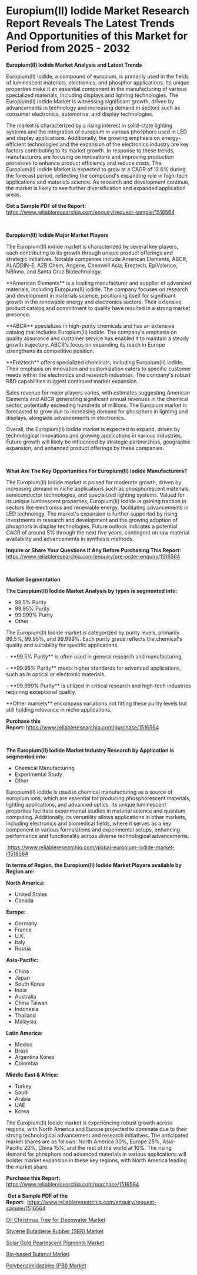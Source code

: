 <p><h1>Europium(II) Iodide Market Research Report Reveals The Latest Trends And Opportunities of this Market for Period from 2025 - 2032</h1></p><p><strong>Europium(II) Iodide Market Analysis and Latest Trends</strong></p>
<p><p>Europium(II) Iodide, a compound of europium, is primarily used in the fields of luminescent materials, electronics, and phosphor applications. Its unique properties make it an essential component in the manufacturing of various specialized materials, including displays and lighting technologies. The Europium(II) Iodide Market is witnessing significant growth, driven by advancements in technology and increasing demand in sectors such as consumer electronics, automotive, and display technologies.</p><p>The market is characterized by a rising interest in solid-state lighting systems and the integration of europium in various phosphors used in LED and display applications. Additionally, the growing emphasis on energy-efficient technologies and the expansion of the electronics industry are key factors contributing to its market growth. In response to these trends, manufacturers are focusing on innovations and improving production processes to enhance product efficiency and reduce costs. The Europium(II) Iodide Market is expected to grow at a CAGR of 12.6% during the forecast period, reflecting the compound's expanding role in high-tech applications and materials science. As research and development continue, the market is likely to see further diversification and expanded application areas.</p></p>
<p><strong>Get a Sample PDF of the Report:&nbsp;</strong> <a href="https://www.reliableresearchiq.com/enquiry/request-sample/1516564?utm_campaign=99&utm_medium=2&utm_source=Github&utm_content=ia&utm_term=04042025&utm_id=europiumii-iodide">https://www.reliableresearchiq.com/enquiry/request-sample/1516564</a></p>
<p>&nbsp;</p>
<p><strong>Europium(II) Iodide Major Market Players</strong></p>
<p><p>The Europium(II) iodide market is characterized by several key players, each contributing to its growth through unique product offerings and strategic initiatives. Notable companies include American Elements, ABCR, ALADDIN-E, A2B Chem, Angene, Chemwill Asia, Ereztech, EpiValence, NBInno, and Santa Cruz Biotechnology.</p><p>**American Elements** is a leading manufacturer and supplier of advanced materials, including Europium(II) iodide. The company focuses on research and development in materials science, positioning itself for significant growth in the renewable energy and electronics sectors. Their extensive product catalog and commitment to quality have resulted in a strong market presence.</p><p>**ABCR** specializes in high-purity chemicals and has an extensive catalog that includes Europium(II) iodide. The company's emphasis on quality assurance and customer service has enabled it to maintain a steady growth trajectory. ABCR's focus on expanding its reach in Europe strengthens its competitive position.</p><p>**Ereztech** offers specialized chemicals, including Europium(II) iodide. Their emphasis on innovation and customization caters to specific customer needs within the electronics and research industries. The company's robust R&D capabilities suggest continued market expansion.</p><p>Sales revenue for major players varies, with estimates suggesting American Elements and ABCR generating significant annual revenues in the chemical sector, potentially exceeding hundreds of millions. The Europium market is forecasted to grow due to increasing demand for phosphors in lighting and displays, alongside advancements in electronics.</p><p>Overall, the Europium(II) iodide market is expected to expand, driven by technological innovations and growing applications in various industries. Future growth will likely be influenced by strategic partnerships, geographic expansion, and enhanced product offerings by these companies.</p></p>
<p>&nbsp;</p>
<p><strong>What Are The Key Opportunities For Europium(II) Iodide Manufacturers?</strong></p>
<p><p>The Europium(II) Iodide market is poised for moderate growth, driven by increasing demand in niche applications such as phosphorescent materials, semiconductor technologies, and specialized lighting systems. Valued for its unique luminescent properties, Europium(II) Iodide is gaining traction in sectors like electronics and renewable energy, facilitating advancements in LED technology. The market's expansion is further supported by rising investments in research and development and the growing adoption of phosphors in display technologies. Future outlook indicates a potential CAGR of around 5% through the next five years, contingent on raw material availability and advancements in synthesis methods.</p></p>
<p><strong>Inquire or Share Your Questions If Any Before Purchasing This Report:</strong> <a href="https://www.reliableresearchiq.com/enquiry/pre-order-enquiry/1516564?utm_campaign=99&utm_medium=2&utm_source=Github&utm_content=ia&utm_term=04042025&utm_id=europiumii-iodide">https://www.reliableresearchiq.com/enquiry/pre-order-enquiry/1516564</a></p>
<p>&nbsp;</p>
<p><strong>Market Segmentation</strong></p>
<p><strong>The Europium(II) Iodide Market Analysis by types is segmented into:</strong></p>
<p><ul><li>99.5% Purity</li><li>99.95% Purity</li><li>99.999% Purity</li><li>Other</li></ul></p>
<p><p>The Europium(II) Iodide market is categorized by purity levels, primarily 99.5%, 99.95%, and 99.999%. Each purity grade reflects the chemical's quality and suitability for specific applications. </p><p>- **99.5% Purity** is often used in general research and manufacturing. </p><p>- **99.95% Purity** meets higher standards for advanced applications, such as in optical or electronic materials.</p><p>- **99.999% Purity** is utilized in critical research and high-tech industries requiring exceptional quality. </p><p>**Other markets** encompass variations not fitting these purity levels but still holding relevance in niche applications.</p></p>
<p><strong>Purchase this Report:&nbsp;</strong><a href="https://www.reliableresearchiq.com/purchase/1516564?utm_campaign=99&utm_medium=2&utm_source=Github&utm_content=ia&utm_term=04042025&utm_id=europiumii-iodide">https://www.reliableresearchiq.com/purchase/1516564</a></p>
<p>&nbsp;</p>
<p><strong>The Europium(II) Iodide Market Industry Research by Application is segmented into:</strong></p>
<p><ul><li>Chemical Manufacturing</li><li>Experimental Study</li><li>Other</li></ul></p>
<p><p>Europium(II) iodide is used in chemical manufacturing as a source of europium ions, which are essential for producing phosphorescent materials, lighting applications, and advanced optics. Its unique luminescent properties facilitate experimental studies in material science and quantum computing. Additionally, its versatility allows applications in other markets, including electronics and biomedical fields, where it serves as a key component in various formulations and experimental setups, enhancing performance and functionality across diverse technological advancements.</p></p>
<p><a href="https://www.reliableresearchiq.com/global-europium-iodide-market-r1516564?utm_campaign=99&utm_medium=2&utm_source=Github&utm_content=ia&utm_term=04042025&utm_id=europiumii-iodide">&nbsp;https://www.reliableresearchiq.com/global-europium-iodide-market-r1516564</a></p>
<p><strong>In terms of Region, the Europium(II) Iodide Market Players available by Region are:</strong></p>
<p>
    <p> <strong> North America: </strong>
        <ul>
            <li>United States</li>
            <li>Canada</li>
        </ul>
        </p> 
    <p> <strong> Europe: </strong>
        <ul>
            <li>Germany</li>
            <li>France</li>
            <li>U.K.</li>
            <li>Italy</li>
            <li>Russia</li>
        </ul>
        </p> 
    <p> <strong> Asia-Pacific: </strong>
        <ul>
            <li>China</li>
            <li>Japan</li>
            <li>South Korea</li>
            <li>India</li>
            <li>Australia</li>
            <li>China Taiwan</li>
            <li>Indonesia</li>
            <li>Thailand</li>
            <li>Malaysia</li>
        </ul>
        </p> 
    <p> <strong> Latin America: </strong>
        <ul>
            <li>Mexico</li>
            <li>Brazil</li>
            <li>Argentina Korea</li>
            <li>Colombia</li>
        </ul>
        </p> 
    <p> <strong> Middle East & Africa: </strong>
        <ul>
            <li>Turkey</li>
            <li>Saudi</li>
            <li>Arabia</li>
            <li>UAE</li>
            <li>Korea</li>
        </ul>
    </p>
    </p>
<p><p>The Europium(II) Iodide market is experiencing robust growth across regions, with North America and Europe projected to dominate due to their strong technological advancement and research initiatives. The anticipated market shares are as follows: North America 30%, Europe 25%, Asia-Pacific 20%, China 15%, and the rest of the world at 10%. The rising demand for phosphors and advanced materials in various applications will bolster market expansion in these key regions, with North America leading the market share.</p></p>
<p><strong>Purchase this Report: </strong><a href="https://www.reliableresearchiq.com/purchase/1516564?utm_campaign=99&utm_medium=2&utm_source=Github&utm_content=ia&utm_term=04042025&utm_id=europiumii-iodide">https://www.reliableresearchiq.com/purchase/1516564</a></p>
<p>&nbsp;<strong>Get a Sample PDF of the Report:&nbsp;&nbsp;</strong><a href="https://www.reliableresearchiq.com/enquiry/request-sample/1516564?utm_campaign=99&utm_medium=2&utm_source=Github&utm_content=ia&utm_term=04042025&utm_id=europiumii-iodide">https://www.reliableresearchiq.com/enquiry/request-sample/1516564</a></p>
<p><strong></strong></p>
<p><p><a href="https://github.com/saqafidrahea/Market-Research-Report-List-1/blob/main/oil-christmas-tree-for-deepwater-market.md?utm_campaign=99&utm_medium=2&utm_source=Github&utm_content=ia&utm_term=04042025&utm_id=europiumii-iodide">Oil Christmas Tree for Deepwater Market</a></p><p><a href="https://github.com/atawanyeze/Market-Research-Report-List-1/blob/main/styrene-butadiene-rubber-sbr-market.md?utm_campaign=99&utm_medium=2&utm_source=Github&utm_content=ia&utm_term=04042025&utm_id=europiumii-iodide">Styrene Butadiene Rubber (SBR) Market</a></p><p><a href="https://github.com/eimutelufta/Market-Research-Report-List-1/blob/main/solar-gold-pearlescent-pigments-market.md?utm_campaign=99&utm_medium=2&utm_source=Github&utm_content=ia&utm_term=04042025&utm_id=europiumii-iodide">Solar Gold Pearlescent Pigments Market</a></p><p><a href="https://github.com/vespigeakexc/Market-Research-Report-List-1/blob/main/bio-based-butanol-market.md?utm_campaign=99&utm_medium=2&utm_source=Github&utm_content=ia&utm_term=04042025&utm_id=europiumii-iodide">Bio-based Butanol Market</a></p><p><a href="https://github.com/afghatakito29/Market-Research-Report-List-1/blob/main/polybenzimidazoles-pbi-market.md?utm_campaign=99&utm_medium=2&utm_source=Github&utm_content=ia&utm_term=04042025&utm_id=europiumii-iodide">Polybenzimidazoles (PBI) Market</a></p></p>